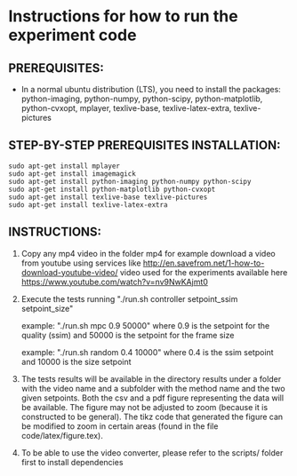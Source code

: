 # Instructions for how to run the experiment code

## PREREQUISITES:

- In a normal ubuntu distribution (LTS), you need to install the
   packages:
     python-imaging, python-numpy, python-scipy, python-matplotlib,
     python-cvxopt, mplayer, texlive-base, texlive-latex-extra,
     texlive-pictures
      
## STEP-BY-STEP PREREQUISITES INSTALLATION:

    sudo apt-get install mplayer
    sudo apt-get install imagemagick
    sudo apt-get install python-imaging python-numpy python-scipy
    sudo apt-get install python-matplotlib python-cvxopt
    sudo apt-get install texlive-base texlive-pictures
    sudo apt-get install texlive-latex-extra
   
## INSTRUCTIONS:

1. Copy any mp4 video in the folder mp4
   for example download a video from youtube using services like
   http://en.savefrom.net/1-how-to-download-youtube-video/
   video used for the experiments available here
   https://www.youtube.com/watch?v=nv9NwKAjmt0
   
2. Execute the tests running
     "./run.sh controller setpoint_ssim setpoint_size"

   example: "./run.sh mpc 0.9 50000" where 0.9 is the setpoint for the
   quality (ssim) and 50000 is the setpoint for the frame size

   example: "./run.sh random 0.4 10000" where 0.4 is the ssim setpoint
   and 10000 is the size setpoint
   
3. The tests results will be available in the directory results under
   a folder with the video name and a subfolder with the method name
   and the two given setpoints. Both the csv and a pdf figure
   representing the data will be available. The figure may not be
   adjusted to zoom (because it is constructed to be general). The
   tikz code that generated the figure can be modified to zoom in
   certain areas (found in the file code/latex/figure.tex).

4. To be able to use the video converter, please refer to the scripts/ folder first to install dependencies
   
